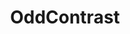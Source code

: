 ---
layout: bookmark
title: OddContrast
tags:
  - Bookmarks
  - Community
  - Accessibility
created: '2023-07-28T10:55:23.932Z'
link: https://www.oddcontrast.com/
id: 616553738
---